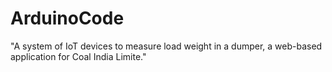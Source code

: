 # ArduinoCode
"A system of IoT devices to measure load weight in a dumper, a web-based application
for Coal India Limite."
